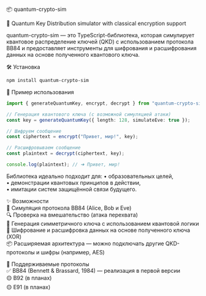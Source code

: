 📦 quantum-crypto-sim

🔐 Quantum Key Distribution simulator with classical encryption support

quantum-crypto-sim — это TypeScript-библиотека, которая симулирует квантовое распределение ключей (QKD) с использованием протокола BB84 и предоставляет инструменты для шифрования и расшифрования данных на основе полученного квантового ключа.

🛠️ Установка

```bash
npm install quantum-crypto-sim
```

🚀 Пример использования

```ts
import { generateQuantumKey, encrypt, decrypt } from "quantum-crypto-sim";

// Генерация квантового ключа (с возможной симуляцией атаки)
const key = generateQuantumKey({ length: 128, simulateEve: true });

// Шифруем сообщение
const ciphertext = encrypt("Привет, мир!", key);

// Расшифровываем сообщение
const plaintext = decrypt(ciphertext, key);

console.log(plaintext); // ➜ Привет, мир!
```

Библиотека идеально подходит для:
• образовательных целей,  
• демонстрации квантовых принципов в действии,  
• имитации систем защищённой связи будущего.

✨ Возможности  
🧠 Симуляция протокола BB84 (Alice, Bob и Eve)  
🔍 Проверка на вмешательство (атака перехвата)  
🧬 Генерация симметричного ключа с использованием квантовой логики  
🔐 Шифрование и расшифровка данных на основе полученного ключа (XOR)  
📦 Расширяемая архитектура — можно подключать другие QKD-протоколы и шифры (например, AES)

📘 Поддерживаемые протоколы  
✅ BB84 (Bennett & Brassard, 1984) — реализация в первой версии  
🟡 B92 (в планах)  
🟡 E91 (в планах)
